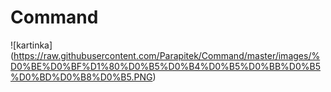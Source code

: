 # Command

![kartinka] (https://raw.githubusercontent.com/Parapitek/Command/master/images/%D0%BE%D0%BF%D1%80%D0%B5%D0%B4%D0%B5%D0%BB%D0%B5%D0%BD%D0%B8%D0%B5.PNG)
